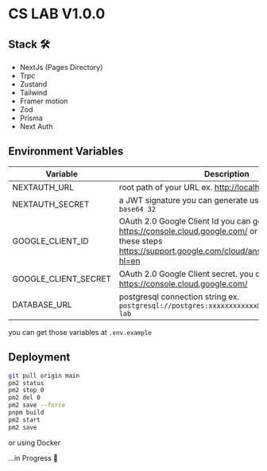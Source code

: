 # CS LAB V1.0.0

## Stack 🛠️

- NextJs (Pages Directory)
- Trpc
- Zustand
- Tailwind
- Framer motion
- Zod
- Prisma
- Next Auth

## Environment Variables

|Variable|Description|
|---|-----------|
|NEXTAUTH_URL|root path of your URL ex. <http://localhost:3000>|
|NEXTAUTH_SECRET|a JWT signature you can generate using  `openssl rand -base64 32`|
|GOOGLE_CLIENT_ID| OAuth 2.0 Google Client Id you can get it at <https://console.cloud.google.com/> or you can follow these steps <https://support.google.com/cloud/answer/6158849?hl=en>|
|GOOGLE_CLIENT_SECRET| OAuth 2.0 Google Client secret. you can get it at  <https://console.cloud.google.com/>|
|DATABASE_URL| postgresql connection string ex. `postgresql://postgres:xxxxxxxxxxxx@localhost:5432/cs-lab`|

you can get those variables at `.env.example`

## Deployment

```bash
git pull origin main
pm2 status
pm2 stop 0
pm2 del 0
pm2 save --force
pnpm build
pm2 start 
pm2 save
```

or using Docker

...in Progress 🚧
